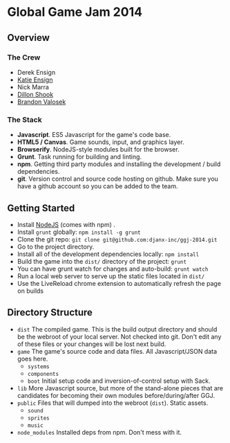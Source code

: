 # Global Game Jam 2014

## Overview

### The Crew

* Derek Ensign
* [Katie Ensign](http://github.com/katieensign)
* Nick Marra
* [Dillon Shook](http://github.com/dshook)
* [Brandon Valosek](http://github.com/bvalosek)

### The Stack

* **Javascript**. ES5 Javascript for the game's code base.
* **HTML5 / Canvas**. Game sounds, input, and graphics layer.
* **Browserify**. NodeJS-style modules built for the browser.
* **Grunt**. Task running for building and linting.
* **npm**. Getting third party modules and installing the development / build
  dependencies.
* **git**. Version control and source code hosting on github. Make sure you
  have a github account so you can be added to the team.

## Getting Started

* Install [NodeJS](http://nodejs.org/) (comes with npm) .
* Install `grunt` globally: `npm install -g grunt`
* Clone the git repo: `git clone git@github.com:djanx-inc/ggj-2014.git`
* Go to the project directory.
* Install all of the development dependencies locally: `npm install`
* Build the game into the `dist/` directory of the project: `grunt`
* You can have grunt watch for changes and auto-build: `grunt watch`
* Run a local web server to serve up the static files located in `dist/`
* Use the LiveReload chrome extension to automatically refresh the page on
  builds

## Directory Structure

* `dist` The compiled game. This is the build output directory and should be
  the webroot of your local server. Not checked into git. Don't edit any of
  these files or your changes will be lost next build.
* `game` The game's source code and data files. All Javascript/JSON data goes
  here.
    * `systems`
    * `components`
    * `boot` Initial setup code and inversion-of-control setup with Sack.
* `lib` More Javascript source, but more of the stand-alone pieces that are
  candidates for becoming their own modules before/during/after GGJ.
* `public` Files that will dumped into the webroot (`dist`). Static assets.
    * `sound`
    * `sprites`
    * `music`
* `node_modules` Installed deps from npm. Don't mess with it.

